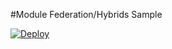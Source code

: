 #Module Federation/Hybrids Sample

[![Deploy](https://www.herokucdn.com/deploy/button.svg)](https://heroku.com/deploy)
